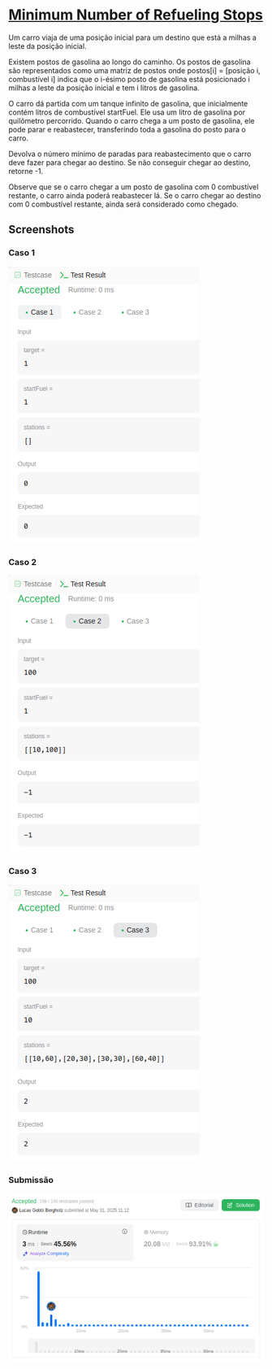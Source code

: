 # [Minimum Number of Refueling Stops](https://leetcode.com/problems/minimum-number-of-refueling-stops/description)

Um carro viaja de uma posição inicial para um destino que está a milhas a leste da posição inicial.

Existem postos de gasolina ao longo do caminho. Os postos de gasolina são representados como uma matriz de postos onde postos[i] = [posição i, combustível i] indica que o i-ésimo posto de gasolina está posicionado i milhas a leste da posição inicial e tem i litros de gasolina.

O carro dá partida com um tanque infinito de gasolina, que inicialmente contém litros de combustível startFuel. Ele usa um litro de gasolina por quilômetro percorrido. Quando o carro chega a um posto de gasolina, ele pode parar e reabastecer, transferindo toda a gasolina do posto para o carro.

Devolva o número mínimo de paradas para reabastecimento que o carro deve fazer para chegar ao destino. Se não conseguir chegar ao destino, retorne -1.

Observe que se o carro chegar a um posto de gasolina com 0 combustível restante, o carro ainda poderá reabastecer lá. Se o carro chegar ao destino com 0 combustível restante, ainda será considerado como chegado.

## Screenshots

### Caso 1

![Case1](/MinimumRefueling/assets/img/caso01.png)

### Caso 2

![Case2](/MinimumRefueling/assets/img/caso02.png)

### Caso 3

![Case3](/MinimumRefueling/assets/img/caso03.png)

### Submissão

![Submission](/MinimumRefueling/assets/img/submissao.png)

